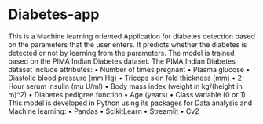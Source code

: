 # Diabetes-app

This is a Machine learning oriented Application for diabetes detection based on the parameters that the user enters. It predicts whether the diabetes is detected or not by learning from the parameters. The model is trained based on the PIMA Indian Diabetes dataset.
The PIMA Indian Diabetes dataset include attributes:
•	Number of times pregnant
•	Plasma glucose
•	Diastolic blood pressure (mm Hg)
•	Triceps skin fold thickness (mm)
•	2-Hour serum insulin (mu U/ml)
•	Body mass index (weight in kg/(height in m)^2)
•	Diabetes pedigree function
•	Age (years)
•	Class variable (0 or 1)
This model is developed in Python using its packages for Data analysis and Machine learning:
•	Pandas
•	ScikitLearn
•	Streamlit
•	Cv2
